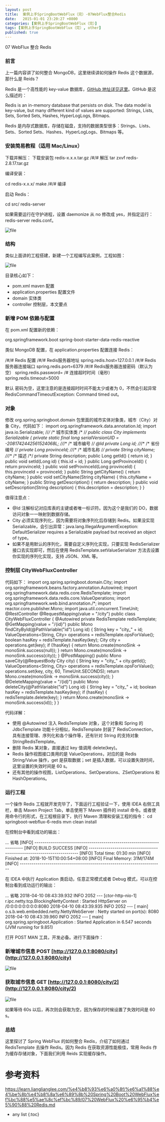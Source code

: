```yaml
---
layout: post
title:  案例上手SpringBootWebFlux（完）-07WebFlux整合Redis
date:   2015-01-01 23:20:27 +0800
categories: [案例上手SpringBootWebFlux（完）]
tags: [案例上手SpringBootWebFlux（完）, other]
published: true
---
```




07 WebFlux 整合 Redis
### 前言

上一篇内容讲了如何整合 MongoDB，这里继续讲如何操作 Redis 这个数据源，那什么是 Reids？

Redis 是一个高性能的 key-value 数据库，[GitHub 地址详见这里](https://github.com/antirez/redis)。GitHub 是这么描述的：

Redis is an in-memory database that persists on disk. The data model is key-value, but many different kind of values are supported: Strings, Lists, Sets, Sorted Sets, Hashes, HyperLogLogs, Bitmaps.

Redis 是内存式数据库，存储在磁盘，支持的数据类型很多：Strings、Lists、Sets、Sorted Sets、Hashes、HyperLogLogs、Bitmaps 等。

### 安装简易教程（适用 Mac/Linux）

下载并解压：
下载安装包 redis-x.x.x.tar.gz /#/# 解压 tar zxvf redis-2.8.17.tar.gz

编译安装：

cd redis-x.x.x/ make /#/# 编译

启动 Redis：

cd src/ redis-server

如果需要运行在守护进程，设置 daemonize 从 no 修改成 yes，并指定运行：redis-server redis.conf。

![file](https://learn.lianglianglee.com/%e4%b8%93%e6%a0%8f/%e6%a1%88%e4%be%8b%e4%b8%8a%e6%89%8b%20Spring%20Boot%20WebFlux%ef%bc%88%e5%ae%8c%ef%bc%89/assets/f9abbce7c1585de46bf88b7a6af427691524817.png)

### 结构

类似上面讲的工程搭建，新建一个工程编写此案例，工程如图：

![file](https://learn.lianglianglee.com/%e4%b8%93%e6%a0%8f/%e6%a1%88%e4%be%8b%e4%b8%8a%e6%89%8b%20Spring%20Boot%20WebFlux%ef%bc%88%e5%ae%8c%ef%bc%89/assets/42ed19c43dfc8031b5ab260e6b3446111524816.png)

目录核心如下：

* pom.xml maven 配置
* application.properties 配置文件
* domain 实体类
* controller 控制层，本文要点

### 新增 POM 依赖与配置

在 pom.xml 配置新的依赖：
<!-- Spring Boot 响应式 Redis 依赖 --> <dependency> <groupId>org.springframework.boot</groupId> <artifactId>spring-boot-starter-data-redis-reactive</artifactId> </dependency>

类似 MongoDB 配置，在 application.properties 配置连接 Redis：

/#/# Redis 配置 /#/# Redis服务器地址 spring.redis.host=127.0.0.1 /#/# Redis服务器连接端口 spring.redis.port=6379 /#/# Redis服务器连接密码（默认为空） spring.redis.password= /# 连接超时时间（毫秒） spring.redis.timeout=5000

默认 密码为空，这里注意的是连接超时时间不能太少或者为 0，不然会引起异常 RedisCommandTimeoutException: Command timed out。

### 对象

修改 org.spring.springboot.domain 包里面的城市实体对象类，城市（City）对象 City，代码如下：
import org.springframework.data.annotation.Id; import java.io.Serializable; //*/* /* 城市实体类 /* /*/ public class City implements Serializable { private static final long serialVersionUID = -2081742442561524068L; //*/* /* 城市编号 /*/ @Id private Long id; //*/* /* 省份编号 /*/ private Long provinceId; //*/* /* 城市名称 /*/ private String cityName; //*/* /* 描述 /*/ private String description; public Long getId() { return id; } public void setId(Long id) { this.id = id; } public Long getProvinceId() { return provinceId; } public void setProvinceId(Long provinceId) { this.provinceId = provinceId; } public String getCityName() { return cityName; } public void setCityName(String cityName) { this.cityName = cityName; } public String getDescription() { return description; } public void setDescription(String description) { this.description = description; } }

值得注意点：

* @Id 注解标记对应库表的主键或者唯一标识符。因为这个是我们的 DO，数据访问对象一一映射到数据存储。
* City 必须实现序列化，因为需要将对象序列化后存储到 Redis。如果没实现 Serializable，会引出异常：java.lang.IllegalArgumentException: DefaultSerializer requires a Serializable payload but received an object of type。
* 如果不是用默认的序列化，需要自定义序列化实现，只要实现 RedisSerializer 接口去实现即可，然后在使用 RedisTemplate.setValueSerializer 方法去设置你实现的序列化实现，支持 JSON、XML 等。

### 控制层 CityWebFluxController

代码如下：
import org.spring.springboot.domain.City; import org.springframework.beans.factory.annotation.Autowired; import org.springframework.data.redis.core.RedisTemplate; import org.springframework.data.redis.core.ValueOperations; import org.springframework.web.bind.annotation./*; import reactor.core.publisher.Mono; import java.util.concurrent.TimeUnit; @RestController @RequestMapping(value = "/city") public class CityWebFluxController { @Autowired private RedisTemplate redisTemplate; @GetMapping(value = "/{id}") public Mono<City> findCityById(@PathVariable("id") Long id) { String key = "city_" + id; ValueOperations<String, City> operations = redisTemplate.opsForValue(); boolean hasKey = redisTemplate.hasKey(key); City city = operations.get(key); if (!hasKey) { return Mono.create(monoSink -> monoSink.success(null)); } return Mono.create(monoSink -> monoSink.success(city)); } @PostMapping() public Mono<City> saveCity(@RequestBody City city) { String key = "city_" + city.getId(); ValueOperations<String, City> operations = redisTemplate.opsForValue(); operations.set(key, city, 60, TimeUnit.SECONDS); return Mono.create(monoSink -> monoSink.success(city)); } @DeleteMapping(value = "/{id}") public Mono<Long> deleteCity(@PathVariable("id") Long id) { String key = "city_" + id; boolean hasKey = redisTemplate.hasKey(key); if (hasKey) { redisTemplate.delete(key); } return Mono.create(monoSink -> monoSink.success(id)); } }

代码详解：

* 使用 @Autowired 注入 RedisTemplate 对象，这个对象和 Spring 的 JdbcTemplate 功能十分相似，RedisTemplate 封装了 RedisConnection，具有连接管理、序列化和各个操作等，还有针对 String 的支持对象 StringRedisTemplate。
* 删除 Redis 某对象，直接通过 key 值调用 delete(key)。
* Redis 操作视图接口类用的是 ValueOperations，对应的是 Redis String/Value 操作，get 是获取数据；set 是插入数据，可以设置失效时间，这里设置的失效时间是 60 s。
* 还有其他的操作视图，ListOperations、SetOperations、ZSetOperations 和 HashOperations。

### 运行工程

一个操作 Redis 工程就开发完毕了，下面运行工程验证一下，使用 IDEA 右侧工具栏，单击 Maven Project Tab，单击使用下 Maven 插件的 install 命令。或者使用命令行的形式，在工程根目录下，执行 Maven 清理和安装工程的指令：
cd springboot-webflux-6-redis mvn clean install

在控制台中看到成功的输出：

... 省略 [INFO] ------------------------------------------------------------------------ [INFO] BUILD SUCCESS [INFO] ------------------------------------------------------------------------ [INFO] Total time: 01:30 min [INFO] Finished at: 2018-10-15T10:00:54+08:00 [INFO] Final Memory: 31M/174M [INFO] ------------------------------------------------------------------------

在 IDEA 中执行 Application 类启动，任意正常模式或者 Debug 模式，可以在控制台看到成功运行的输出：

... 省略 2018-04-10 08:43:39.932 INFO 2052 --- [ctor-http-nio-1] r.ipc.netty.tcp.BlockingNettyContext : Started HttpServer on /0:0:0:0:0:0:0:0:8080 2018-04-10 08:43:39.935 INFO 2052 --- [ main] o.s.b.web.embedded.netty.NettyWebServer : Netty started on port(s): 8080 2018-04-10 08:43:39.960 INFO 2052 --- [ main] org.spring.springboot.Application : Started Application in 6.547 seconds (JVM running for 9.851)

打开 POST MAN 工具，开发必备。进行下面操作：

### 新增城市信息 POST [http://127.0.0.1:8080/city](http://127.0.0.1:8080/city)

![file](https://learn.lianglianglee.com/%e4%b8%93%e6%a0%8f/%e6%a1%88%e4%be%8b%e4%b8%8a%e6%89%8b%20Spring%20Boot%20WebFlux%ef%bc%88%e5%ae%8c%ef%bc%89/assets/f69fa5b09730de686ef4837824da48e71523883-1608971256856.png)

### 获取城市信息 GET [http://127.0.0.1:8080/city/2](http://127.0.0.1:8080/city/2)

![file](https://learn.lianglianglee.com/%e4%b8%93%e6%a0%8f/%e6%a1%88%e4%be%8b%e4%b8%8a%e6%89%8b%20Spring%20Boot%20WebFlux%ef%bc%88%e5%ae%8c%ef%bc%89/assets/2e129648b8e574a54ff7940f00f1dc591524819.png)

如果等待 60s 以后，再次则会获取为空，因为保存的时候设置了失效时间是 60 s。

### 总结

这里探讨了 Spring WebFlux 的如何整合 Redis，介绍了如何通过 RedisTemplate 去操作 Redis。因为 Redis 在获取资源性能极佳，常用 Redis 作为缓存存储对象，下面我们利用 Reids 实现缓存操作。




# 参考资料

https://learn.lianglianglee.com/%e4%b8%93%e6%a0%8f/%e6%a1%88%e4%be%8b%e4%b8%8a%e6%89%8b%20Spring%20Boot%20WebFlux%ef%bc%88%e5%ae%8c%ef%bc%89/07%20WebFlux%20%e6%95%b4%e5%90%88%20Redis.md

* any list
{:toc}
